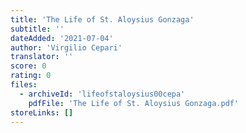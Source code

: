 ```yaml
---
title: 'The Life of St. Aloysius Gonzaga'
subtitle: ''
dateAdded: '2021-07-04'
author: 'Virgilio Cepari'
translator: ''
score: 0
rating: 0
files:
  - archiveId: 'lifeofstaloysius00cepa'
    pdfFile: 'The Life of St. Aloysius Gonzaga.pdf'
storeLinks: []
---
```


